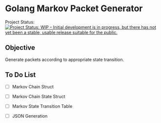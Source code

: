 # Golang Markov Packet Generator

Project Status: [![Project Status: WIP – Initial development is in progress, but there has not yet been a stable, usable release suitable for the public.](https://www.repostatus.org/badges/latest/wip.svg)](https://www.repostatus.org/#wip)

## Objective

Generate packets according to appropriate state transition.

## To Do List
- [ ] Markov Chain Struct
- [ ] Markov Chain State Struct
- [ ] Markov State Transition Table
- [ ] JSON Generation

